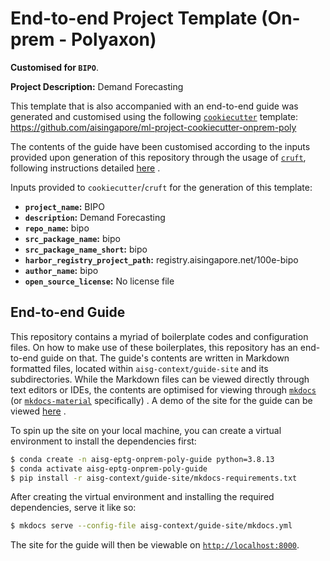 # End-to-end Project Template (On-prem - Polyaxon)

__Customised for `BIPO`__.

__Project Description:__ Demand Forecasting

This template that is also accompanied with an end-to-end guide was
generated and customised using the
following
[`cookiecutter`](https://cookiecutter.readthedocs.io/en/stable/)
template:
https://github.com/aisingapore/ml-project-cookiecutter-onprem-poly

The contents of the guide have been customised
according to the inputs provided upon generation of this repository
through the usage of [`cruft`](https://cruft.github.io/cruft/),
following instructions detailed
[here](https://github.com/aisingapore/ml-project-cookiecutter-onprem-poly/blob/master/README.md)
.

Inputs provided to `cookiecutter`/`cruft` for the generation of this
template:

- __`project_name`:__ BIPO
- __`description`:__ Demand Forecasting
- __`repo_name`:__ bipo
- __`src_package_name`:__ bipo
- __`src_package_name_short`:__ bipo
- __`harbor_registry_project_path`:__ registry.aisingapore.net/100e-bipo
- __`author_name`:__ bipo
- __`open_source_license`:__ No license file

## End-to-end Guide

This repository contains a myriad of boilerplate codes and configuration
files. On how to make use of these boilerplates, this repository
has an end-to-end guide on that.
The guide's contents are written in Markdown formatted files, located
within `aisg-context/guide-site` and its subdirectories. While the
Markdown files can be viewed directly through text editors or IDEs,
the contents are optimised for viewing through
[`mkdocs`](https://www.mkdocs.org) (or
[`mkdocs-material`](https://squidfunk.github.io/mkdocs-material)
specifically)
.
A demo of the site for the guide can be viewed
[here](https://aisingapore.github.io/ml-project-cookiecutter-onprem-poly)
.

To spin up the site on your local machine, you can create a virtual
environment to install the dependencies first:

```bash
$ conda create -n aisg-eptg-onprem-poly-guide python=3.8.13
$ conda activate aisg-eptg-onprem-poly-guide
$ pip install -r aisg-context/guide-site/mkdocs-requirements.txt
```

After creating the virtual environment and installing the required
dependencies, serve it like so:

```bash
$ mkdocs serve --config-file aisg-context/guide-site/mkdocs.yml
```

The site for the guide will then be viewable on
[`http://localhost:8000`](http://localhost:8000).
